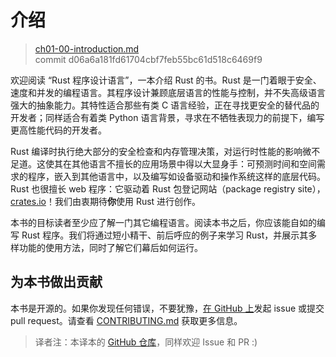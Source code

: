 # 介绍

> [ch01-00-introduction.md](https://github.com/rust-lang/book/blob/master/second-edition/src/ch01-00-introduction.md)
> <br>
> commit d06a6a181fd61704cbf7feb55bc61d518c6469f9

欢迎阅读 “Rust 程序设计语言”，一本介绍 Rust 的书。Rust 是一门着眼于安全、速度和并发的编程语言。其程序设计兼顾底层语言的性能与控制，并不失高级语言强大的抽象能力。其特性适合那些有类 C 语言经验，正在寻找更安全的替代品的开发者；同样适合有着类 Python 语言背景，寻求在不牺牲表现力的前提下，编写更高性能代码的开发者。

Rust 编译时执行绝大部分的安全检查和内存管理决策，对运行时性能的影响微不足道。这使其在其他语言不擅长的应用场景中得以大显身手：可预测时间和空间需求的程序，嵌入到其他语言中，以及编写如设备驱动和操作系统这样的底层代码。Rust 也很擅长 web 程序：它驱动着 Rust 包登记网站（package
registry site），[crates.io]！我们由衷期待**你**使用 Rust 进行创作。

[crates.io]: https://crates.io/

本书的目标读者至少应了解一门其它编程语言。阅读本书之后，你应该能自如的编写 Rust 程序。我们将通过短小精干、前后呼应的例子来学习 Rust，并展示其多样功能的使用方法，同时了解它们幕后如何运行。

## 为本书做出贡献

本书是开源的。如果你发现任何错误，不要犹豫，[在 GitHub 上][on GitHub]发起 issue 或提交 pull request。请查看 [CONTRIBUTING.md] 获取更多信息。

[on GitHub]: https://github.com/rust-lang/book
[CONTRIBUTING.md]: https://github.com/rust-lang/book/blob/master/CONTRIBUTING.md

> 译者注：本译本的 [GitHub 仓库][trpl-zh-cn]，同样欢迎 Issue 和 PR :)

[trpl-zh-cn]: https://github.com/KaiserY/trpl-zh-cn
